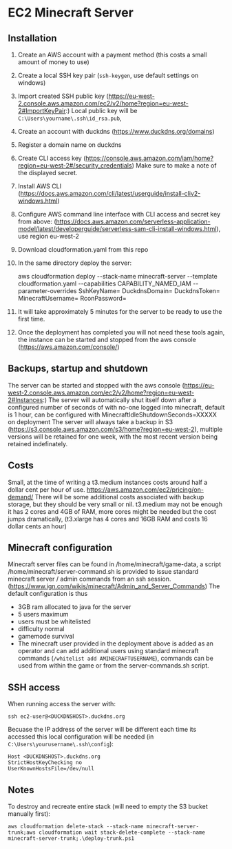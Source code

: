 # EC2 Minecraft Server

## Installation
1. Create an AWS account with a payment method (this costs a small amount of money to use)
1. Create a local SSH key pair (`ssh-keygen`, use default settings on windows)
1. Import created SSH public key (https://eu-west-2.console.aws.amazon.com/ec2/v2/home?region=eu-west-2#ImportKeyPair:)
Local public key will be `C:\Users\yourname\.ssh\id_rsa.pub`, 
1. Create an account with duckdns (https://www.duckdns.org/domains)
1. Register a domain name on duckdns
1. Create CLI access key (https://console.aws.amazon.com/iam/home?region=eu-west-2#/security_credentials) Make sure to make a note of the displayed secret. 
1. Install AWS CLI (https://docs.aws.amazon.com/cli/latest/userguide/install-cliv2-windows.html)
1. Configure AWS command line interface with CLI access and secret key from above: (https://docs.aws.amazon.com/serverless-application-model/latest/developerguide/serverless-sam-cli-install-windows.html), use region eu-west-2
1. Download cloudformation.yaml from this repo
1. In the same directory deploy the server:

	aws cloudformation deploy --stack-name minecraft-server --template cloudformation.yaml --capabilities CAPABILITY_NAMED_IAM --parameter-overrides SshKeyName=<MYKEYNAME> DuckdnsDomain=<DUCKDNSHOST> DuckdnsToken=<DUCKDNSTOKEN> MinecraftUsername=<MINECRAFTUSERNAME> RconPassword=<MAKEAPASSWORDUP> 

1. It will take approximately 5 minutes for the server to be ready to use the first time.
1. Once the deployment has completed you will not need these tools again, the instance can be started and stopped from the aws console (https://aws.amazon.com/console/)

## Backups, startup and shutdown
The server can be started and stopped with the aws console (https://eu-west-2.console.aws.amazon.com/ec2/v2/home?region=eu-west-2#Instances:)
The server will automatically shut itself down after a configured number of seconds of with no-one logged into minecraft, default is 1 hour, can be configured with MinecraftIdleShutdownSeconds=XXXXX on deployment
The server will always take a backup in S3 (https://s3.console.aws.amazon.com/s3/home?region=eu-west-2), multiple versions will be retained for one week, with the most recent version being retained indefinately.

## Costs
Small, at the time of writing a t3.medium instances costs around half a dollar cent per hour of use.
https://aws.amazon.com/ec2/pricing/on-demand/ 
There will be some additional costs associated with backup storage, but they should be very small or nil.
t3.medium may not be enough it has 2 cores and 4GB of RAM, more cores might be needed but the cost jumps dramatically, (t3.xlarge has 4 cores and 16GB RAM and costs 16 dollar cents an hour)

## Minecraft configuration
Minecraft server files can be found in /home/minecraft/game-data, a script /home/minecraft/server-command.sh is provided to issue standard minecraft server / admin commands from an ssh session. (https://www.ign.com/wikis/minecraft/Admin_and_Server_Commands) The default configuration is thus
* 3GB ram allocated to java for the server
* 5 users maximum
* users must be whitelisted
* difficulty normal
* gamemode survival
* The minecraft user provided in the deployment above is added as an operator and can add additional users using standard minecraft commands (`/whitelist add AMINECRAFTUSERNAME`), commands can be used from within the game or from the server-commands.sh script.

## SSH access
When running access the server with:

	ssh ec2-user@<DUCKDNSHOST>.duckdns.org

Becuase the IP address of the server will be different each time its accessed this local configuration will be needed (in `C:\Users\yourusername\.ssh\config`):

	Host <DUCKDNSHOST>.duckdns.org
    StrictHostKeyChecking no
    UserKnownHostsFile=/dev/null    

## Notes
To destroy and recreate entire stack (will need to empty the S3 bucket manually first):

	aws cloudformation delete-stack --stack-name minecraft-server-trunk;aws cloudformation wait stack-delete-complete --stack-name minecraft-server-trunk;.\deploy-trunk.ps1

